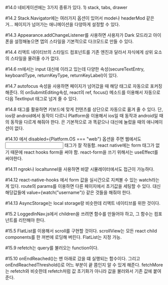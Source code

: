 #14.0 네비게이션에는 3가지 종류가 있다.
      1) stack, tabs, drawer 

#14.2 Stack.Navigator에는 여러가지 옵션이 있어서 mode나 headerMod 같은 거... 
      페이지가 넘어가는 애니메이션을 다양하게 설정할 수 있다. 

#14.3 Appearance.addChangeListener를 사용하면 사용자가 Dark 모드라고 아이폰을 설정해놓으면 앱의 스타일을 기본적으로 다크모드로 만들 수 있다. 

#14.4 리액트 네이티브의 스타일드 컴포넌트를 기존 엔진과 달라서 자식에게 상위 요소의 스타일을 물려줄 수가 없다.

#14.6 rn에서는 input 대신에 <TextInput> 이라고 있는데 다양한 속성(secureTextEntry, keyboardType, returnKeyType, returnKeyLabel)이 있다. 

#14.7 autofocus 속성을 사용하면 페이지가 넘어갔을 때 해당 태그로 자동으로 포커징해준다.
      <TextInput>의 onSubmitEditing속성, react의 ref, focus() 메소드를 이용해서 자동으로 다음 TextInput 태그로 넘겨 줄 수 있다.

#14.8 <KeyboardAvoidingView> 태그를 활용하면 키보드에 맞게 컨텐츠를 상단으로 자동으로 옮겨 줄 수 있다. 
      단, ios랑 android에서 동작이 다르니 Platform을 이용해서 ios일 때 동작과 android일 때의 동작을 다르게 해줘야 한다. 
      <TouchableWithoutFeedback>은 기본적으로 <Touchable>과 똑같으나 대신에 눌렀을 때의 애니메이션이 없다.

#14.10 <TouchableWithoutFeedback>에서 disabled={Platform.OS === "web"} 옵션을 주면 웹에서도 <Input> 태그가 잘 작동함. 
       react native에는 form 태그가 없기 때문에 react hooks form을 써야 함.
       react-form을 쓰기 위해서는 useEffect를 써야한다. 

#14.11 ngrok나 localtunnel을 사용하면 바깥 시뮬레이터에서도 접근이 가능하다.

#14.12 react-native-hooks 에서 form 값을 실시간으로 지켜볼 수 있는 watch라는 게 있다. 
       route의 params를 이용하면 다른 페이지에서 초기값을 세팅할 수 있다. 
       대신 해당값들에 value={watch("username")} 같은 것들을 해줘야 한다.

#14.13 AsyncStorage는 local storage랑 비슷한데 리액트 네이티브를 위한 것이다.

#15.2 LoggedInNav.js에서 children을 쓰려면 함수를 만들어야 하고, 그 함수는 컴포넌트를 리턴해야 한다. 

#15.5 FlatList를 이용해서 scroll를 구현할 것이다. 
      scrollView는 모든 react child components를 한 꺼번에 로딩해 버린다. 
      FlatList는 지정 가능. 

#15.9 refetch는 query를 불러오는 function이다.

#15.10 onEndReached()는 맨 아래로 갔을 떄 실행되는 함수이다.
       그리고 onEndReachedThreshold()로 어느 부분이 끝 쯤인지 알 수 있게 해준다.
       fetchMore는 refetch와 비슷한데 refetch처럼 값 초기화가 아니라 값을 불러와서 기존 값에 붙여 준다.